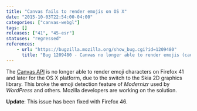 ```yaml
---
title: "Canvas fails to render emojis on OS X"
date: "2015-10-03T22:54:00-04:00"
categories: ["canvas-webgl"]
tags: []
releases: ["41", "45-esr"]
statuses: "regressed"
references:
    - url: "https://bugzilla.mozilla.org/show_bug.cgi?id=1209480"
      title: "Bug 1209480 - Canvas no longer able to render emojis (caused by switch to Skia)"
---
```

The [Canvas API](https://developer.mozilla.org/docs/Web/API/Canvas_API) is no longer able to render emoji characters on Firefox 41 and later for the OS X platform, due to the switch to the Skia 2D graphics library. This broke the emoji detection feature of *Modernizr* used by *WordPress* and others. Mozilla developers are working on the solution.

**Update**: This issue has been fixed with Firefox 46.
